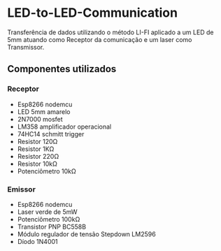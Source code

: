 # LED-to-LED-Communication
Transferência de dados utilizando o método LI-FI aplicado a um LED de 5mm atuando como Receptor da comunicação e um laser como Transmissor.

## Componentes utilizados 

### Receptor 
* Esp8266 nodemcu
* LED 5mm amarelo
* 2N7000 mosfet
* LM358 amplificador operacional
* 74HC14 schmitt trigger
* Resistor 120Ω
* Resistor 1KΩ
* Resistor 220Ω
* Resistor 10kΩ
* Potenciômetro 10kΩ

### Emissor 
* Esp8266 nodemcu 
* Laser verde de 5mW 
* Potenciômetro 100kΩ
* Transistor PNP BC558B
* Módulo regulador de tensão Stepdown LM2596
* Díodo 1N4001

